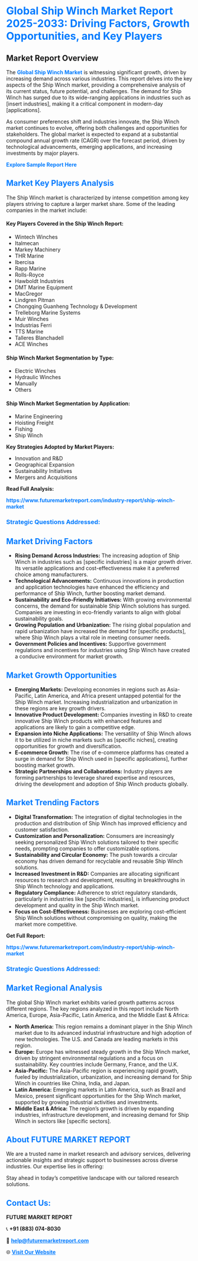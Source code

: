 <h1 style="color: #007BFF;">Global Ship Winch Market Report 2025-2033: Driving Factors, Growth Opportunities, and Key Players</h1>

<section id="overview">
<h2>Market Report Overview</h2>
<p>The <a href="https://www.futuremarketreport.com/industry-report/ship-winch-market" style="color: #007BFF; text-decoration: none;"><strong>Global Ship Winch Market</strong></a> is witnessing significant growth, driven by increasing demand across various industries. This report delves into the key aspects of the Ship Winch market, providing a comprehensive analysis of its current status, future potential, and challenges. The demand for Ship Winch has surged due to its wide-ranging applications in industries such as [insert industries], making it a critical component in modern-day [applications].</p>
<p>As consumer preferences shift and industries innovate, the Ship Winch market continues to evolve, offering both challenges and opportunities for stakeholders. The global market is expected to expand at a substantial compound annual growth rate (CAGR) over the forecast period, driven by technological advancements, emerging applications, and increasing investments by major players.</p>
</section>

<section id="overview">
<p><a href="https://www.futuremarketreport.com/request-sample/reportId=124390" style="color: #007BFF; text-decoration: none;"><strong>Explore Sample Report Here</strong></a></p>
</section>

<section id="key-players">
<h2 style="color: #007BFF;">Market Key Players Analysis</h2>
<p>The Ship Winch market is characterized by intense competition among key players striving to capture a larger market share. Some of the leading companies in the market include:</p>
<h4>Key Players Covered in the Ship Winch Report:</h4>
<ul><li>Wintech Winches</li><li>Italmecan</li><li>Markey Machinery</li><li>THR Marine</li><li>Ibercisa</li><li>Rapp Marine</li><li>Rolls-Royce</li><li>Hawboldt Industries</li><li>DMT Marine Equipment</li><li>MacGregor</li><li>Lindgren Pitman</li><li>Chongqing Guanheng Technology &amp; Development</li><li>Trelleborg Marine Systems</li><li>Muir Winches</li><li>Industrias Ferri</li><li>TTS Marine</li><li>Talleres Blanchadell</li><li>ACE Winches</li></ul>
<h4>Ship Winch Market Segmentation by Type:</h4>
<ul><li>Electric Winches</li><li>Hydraulic Winches</li><li>Manually</li><li>Others</li></ul>

<h4>Ship Winch Market Segmentation by Application:</h4>
<ul><li>Marine Engineering</li><li>Hoisting Freight</li><li>Fishing</li><li>Ship Winch</li></ul>
<p><strong>Key Strategies Adopted by Market Players:</strong></p>
<ul>
<li>Innovation and R&D</li>
<li>Geographical Expansion</li>
<li>Sustainability Initiatives</li>
<li>Mergers and Acquisitions</li>
</ul>
</section>

<section>
<p><strong>Read Full Analysis: </strong></p><a href="https://www.futuremarketreport.com/industry-report/ship-winch-market" style="color: #007BFF; text-decoration: none;"><strong>https://www.futuremarketreport.com/industry-report/ship-winch-market</strong></a>
<h3 style="color: #007BFF;">Strategic Questions Addressed:</h3>
</section>

<section id="driving-factors">
<h2 style="color: #007BFF;">Market Driving Factors</h2>
<ul>
<li><strong>Rising Demand Across Industries:</strong> The increasing adoption of Ship Winch in industries such as [specific industries] is a major growth driver. Its versatile applications and cost-effectiveness make it a preferred choice among manufacturers.</li>
<li><strong>Technological Advancements:</strong> Continuous innovations in production and application technologies have enhanced the efficiency and performance of Ship Winch, further boosting market demand.</li>
<li><strong>Sustainability and Eco-Friendly Initiatives:</strong> With growing environmental concerns, the demand for sustainable Ship Winch solutions has surged. Companies are investing in eco-friendly variants to align with global sustainability goals.</li>
<li><strong>Growing Population and Urbanization:</strong> The rising global population and rapid urbanization have increased the demand for [specific products], where Ship Winch plays a vital role in meeting consumer needs.</li>
<li><strong>Government Policies and Incentives:</strong> Supportive government regulations and incentives for industries using Ship Winch have created a conducive environment for market growth.</li>
</ul>
</section>

<section id="growth-opportunities">
<h2 style="color: #007BFF;">Market Growth Opportunities</h2>
<ul>
<li><strong>Emerging Markets:</strong> Developing economies in regions such as Asia-Pacific, Latin America, and Africa present untapped potential for the Ship Winch market. Increasing industrialization and urbanization in these regions are key growth drivers.</li>
<li><strong>Innovative Product Development:</strong> Companies investing in R&D to create innovative Ship Winch products with enhanced features and applications are likely to gain a competitive edge.</li>
<li><strong>Expansion into Niche Applications:</strong> The versatility of Ship Winch allows it to be utilized in niche markets such as [specific niches], creating opportunities for growth and diversification.</li>
<li><strong>E-commerce Growth:</strong> The rise of e-commerce platforms has created a surge in demand for Ship Winch used in [specific applications], further boosting market growth.</li>
<li><strong>Strategic Partnerships and Collaborations:</strong> Industry players are forming partnerships to leverage shared expertise and resources, driving the development and adoption of Ship Winch products globally.</li>
</ul>
</section>

<section id="trending-factors">
<h2 style="color: #007BFF;">Market Trending Factors</h2>
<ul>
<li><strong>Digital Transformation:</strong> The integration of digital technologies in the production and distribution of Ship Winch has improved efficiency and customer satisfaction.</li>
<li><strong>Customization and Personalization:</strong> Consumers are increasingly seeking personalized Ship Winch solutions tailored to their specific needs, prompting companies to offer customizable options.</li>
<li><strong>Sustainability and Circular Economy:</strong> The push towards a circular economy has driven demand for recyclable and reusable Ship Winch solutions.</li>
<li><strong>Increased Investment in R&D:</strong> Companies are allocating significant resources to research and development, resulting in breakthroughs in Ship Winch technology and applications.</li>
<li><strong>Regulatory Compliance:</strong> Adherence to strict regulatory standards, particularly in industries like [specific industries], is influencing product development and quality in the Ship Winch market.</li>
<li><strong>Focus on Cost-Effectiveness:</strong> Businesses are exploring cost-efficient Ship Winch solutions without compromising on quality, making the market more competitive.</li>
</ul>
</section>

<section>
<p><strong>Get Full Report: </strong></p><a href="https://www.futuremarketreport.com/industry-report/ship-winch-market" style="color: #007BFF; text-decoration: none;"><strong>https://www.futuremarketreport.com/industry-report/ship-winch-market</strong></a>
<h3 style="color: #007BFF;">Strategic Questions Addressed:</h3>
</section>


<section id="regional-analysis">
<h2 style="color: #007BFF;">Market Regional Analysis</h2>
<p>The global Ship Winch market exhibits varied growth patterns across different regions. The key regions analyzed in this report include North America, Europe, Asia-Pacific, Latin America, and the Middle East & Africa:</p>
<ul>
<li><strong>North America:</strong> This region remains a dominant player in the Ship Winch market due to its advanced industrial infrastructure and high adoption of new technologies. The U.S. and Canada are leading markets in this region.</li>
<li><strong>Europe:</strong> Europe has witnessed steady growth in the Ship Winch market, driven by stringent environmental regulations and a focus on sustainability. Key countries include Germany, France, and the U.K.</li>
<li><strong>Asia-Pacific:</strong> The Asia-Pacific region is experiencing rapid growth, fueled by industrialization, urbanization, and increasing demand for Ship Winch in countries like China, India, and Japan.</li>
<li><strong>Latin America:</strong> Emerging markets in Latin America, such as Brazil and Mexico, present significant opportunities for the Ship Winch market, supported by growing industrial activities and investments.</li>
<li><strong>Middle East & Africa:</strong> The region’s growth is driven by expanding industries, infrastructure development, and increasing demand for Ship Winch in sectors like [specific sectors].</li>
</ul>
</section>

<footer>
<h2 style="color: #007BFF;">About FUTURE MARKET REPORT</h2>
<p>We are a trusted name in market research and advisory services, delivering actionable insights and strategic support to businesses across diverse industries. Our expertise lies in offering:</p>

<p>Stay ahead in today’s competitive landscape with our tailored research solutions.</p>

<h2 style="color: #007BFF;">Contact Us:</h2>
<p><strong>FUTURE MARKET REPORT</strong></p>
<p>📞 <strong>+91 (883) 074-8030</strong></p>
<p>📧 <strong><a href="mailto:help@futuremarketreport.com" style="color: #007BFF;">help@futuremarketreport.com</a></strong></p>
<p>🌐 <strong><a href="https://www.futuremarketreport.com/" style="color: #007BFF;">Visit Our Website</a></strong></p>
</footer>
